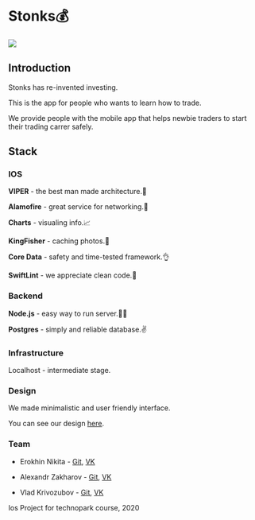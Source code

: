 # Stonks💰

![](https://imgur.com/hV7JQTH.png)

## Introduction
Stonks has re-invented investing.

This is the app for people who wants to learn how to trade. 

We provide people with the mobile app that helps newbie traders to start their trading carrer safely.

## Stack
### IOS

**VIPER** - the best man made architecture.🐍


**Alamofire** - great service for networking.👻

**Charts** - visualing info.📈

**KingFisher** - caching photos.🐠

**Core Data** - safety and time-tested framework.👌

**SwiftLint** - we appreciate clean code.🧹

### Backend
**Node.js** - easy way  to run server.💩🖕

**Postgres** - simply and reliable database.✌️

### Infrastructure
Localhost - intermediate stage.

### Design
We made minimalistic and user friendly interface.

You can see our design [here](https://www.figma.com/file/skwhsYv5dsydv0429PQolZ/stonks?node-id=0%3A1).

### Team

- Erokhin Nikita - [Git](https://github.com/kymblc1337), [VK](https://vk.com/erokhasempai)

- Alexandr Zakharov - [Git](https://github.com/sashazakh), [VK](https://vk.com/id124237798)

- Vlad Krivozubov - [Git](https://github.com/el-autor), [VK](https://vk.com/dliosh)

Ios Project for technopark course, 2020
